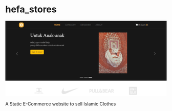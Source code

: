 # hefa_stores

![alt_text](https://github.com/algonacci/hefa_stores/blob/main/hefa.jpg?raw=true)

A Static E-Commerce website to sell Islamic Clothes
